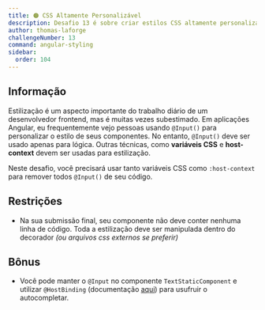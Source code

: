 ```yaml
---
title: 🟠 CSS Altamente Personalizável
description: Desafio 13 é sobre criar estilos CSS altamente personalizáveis
author: thomas-laforge
challengeNumber: 13
command: angular-styling
sidebar:
  order: 104
---
```


## Informação

Estilização é um aspecto importante do trabalho diário de um desenvolvedor frontend, mas é muitas vezes subestimado. Em aplicações Angular, eu frequentemente vejo pessoas usando `@Input()` para personalizar o estilo de seus componentes. No entanto, `@Input()` deve ser usado apenas para lógica. Outras técnicas, como **variáveis CSS** e **host-context** devem ser usadas para estilização.

Neste desafio, você precisará usar tanto variáveis CSS como `:host-context` para remover todos `@Input()` de seu código.

## Restrições

- Na sua submissão final, seu componente não deve conter nenhuma linha de código. Toda a estilização deve ser manipulada dentro do decorador _(ou arquivos css externos se preferir)_

## Bônus

- Você pode manter o `@Input` no componente `TextStaticComponent` e utilizar `@HostBinding` (documentação [aqui](https://angular.dev/api/core/HostBinding)) para usufruir o autocompletar.
